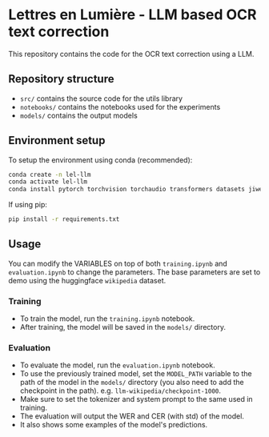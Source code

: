 # Lettres en Lumière - LLM based OCR text correction

This repository contains the code for the OCR text correction using a LLM.

## Repository structure

- `src/` contains the source code for the utils library
- `notebooks/` contains the notebooks used for the experiments
- `models/` contains the output models

## Environment setup

To setup the environment using conda (recommended):

```bash
conda create -n lel-llm
conda activate lel-llm
conda install pytorch torchvision torchaudio transformers datasets jiwer ipykernel accelerate matplotlib pytorch-cuda=12.3 -c pytorch -c nvidia -c conda-forge
```

If using pip:

```bash
pip install -r requirements.txt
```

## Usage

You can modify the VARIABLES on top of both `training.ipynb` and `evaluation.ipynb` to change the parameters.
The base parameters are set to demo using the huggingface `wikipedia` dataset.

### Training

- To train the model, run the `training.ipynb` notebook.
- After training, the model will be saved in the `models/` directory.

### Evaluation

- To evaluate the model, run the `evaluation.ipynb` notebook.
- To use the previously trained model, set the `MODEL_PATH` variable to the path of the model in the `models/` directory (you also need to add the checkpoint in the path). e.g. `llm-wikipedia/checkpoint-1000`.
- Make sure to set the tokenizer and system prompt to the same used in training.
- The evaluation will output the WER and CER (with std) of the model.
- It also shows some examples of the model's predictions.


